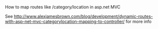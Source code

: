 How to map routes like /category/location in asp.net MVC

See http://www.alexjamesbrown.com/blog/development/dynamic-routes-with-asp-net-mvc-categorylocation-mapping-to-controller/ for more info
